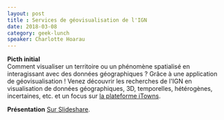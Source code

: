 ```yaml
---
layout: post
title : Services de géovisualisation de l'IGN
date: 2018-03-08
category: geek-lunch
speaker: Charlotte Hoarau
---
```


**Picth initial**  
Comment visualiser un territoire ou un phénomène spatialisé en interagissant avec des données géographiques ? Grâce à une application de géovisualisation ! Venez découvrir les recherches de l'IGN en visualisation de données géographiques, 3D, temporelles, hétérogènes, incertaines, etc. et un focus sur [la plateforme iTowns](http://www.itowns-project.org).

**Présentation**
[Sur Slideshare](https://www.slideshare.net/CharlotteHoarau/govisualisation-lign-geek-lunch-mtes-8318).

